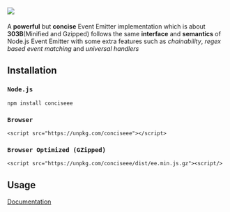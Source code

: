 # <img src="https://docs.google.com/drawings/d/e/2PACX-1vSPq_udC6oTFuvUhLAGffrWMsAx_x3NcK9v9DupscmQhwEbjksaNNmNynVdnwSJw2IS05ZyCQV6d2lL/pub?w=372&h=236" />
A **powerful** but **concise** Event Emitter implementation which is about **303B**(Minified and Gzipped) follows the same **interface** and **semantics** of Node.js Event Emitter with some extra features such as *chainability*, *regex based event matching* and *universal handlers*

## Installation
### `Node.js`
```
npm install conciseee
```

### `Browser`
```
<script src="https://unpkg.com/conciseee"></script>
```

### `Browser Optimized (GZipped)`
```
<script src="https://unpkg.com/conciseee/dist/ee.min.js.gz"><script/>
```

## Usage
[Documentation](https://ee.archan.io)